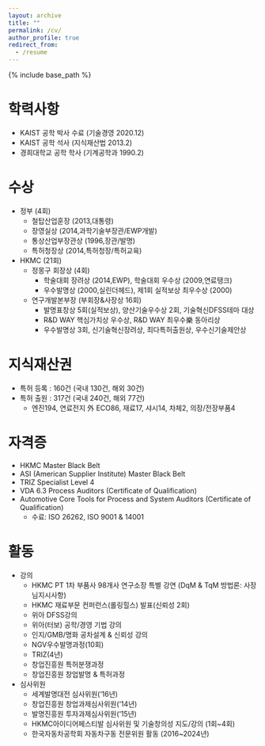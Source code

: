 ```yaml
---
layout: archive
title: ""
permalink: /cv/
author_profile: true
redirect_from:
  - /resume
---
```


{% include base_path %}

학력사항
======
* KAIST 공학 박사 수료 (기술경영 2020.12)
* KAIST 공학 석사 (지식재산법 2013.2)
* 경희대학교 공학 학사 (기계공학과 1990.2)

수상
======
* 정부 (4회)
  * 철탑산업훈장 (2013,대통령)
  * 장영실상 (2014,과학기술부장관/EWP개발)
  * 통상산업부장관상 (1996,장관/발명)
  * 특허청장상 (2014,특허청장/특허교육)
* HKMC (21회)
  * 정몽구 회장상 (4회) 
    * 학술대회 장려상 (2014,EWP), 학술대회 우수상 (2009,연료탱크)
    * 우수발명상 (2000,실린더헤드), 제1회 실적보상 최우수상 (2000)
  * 연구개발본부장 (부회장&사장상 16회)
    * 발명표창상 5회(실적보상),  양산기술우수상 2회, 기술혁신DFSS테마 대상 
    * R&D WAY 핵심가치상 우수상, R&D WAY 최우수樂 동아리상
    * 우수발명상 3회,  신기술혁신장려상, 최다특허출원상,  우수신기술제안상 

지식재산권
======
* 특허 등록 :  160건 (국내 130건, 해외 30건)
* 특허 출원 :  317건 (국내 240건, 해외 77건) 
  * 엔진194, 연료전지 外 ECO86, 재료17, 샤시14, 차체2, 의장/전장부품4 
 
자격증
======
* HKMC Master Black Belt
* ASI (American Supplier Institute) Master Black Belt
* TRIZ Specialist Level 4
* VDA 6.3  Process Auditors (Certificate of Qualification) 
* Automotive Core Tools for Process and System Auditors (Certificate of Qualification)
  * 수료: ISO 26262, ISO 9001 & 14001 
 
활동
======
* 강의
  * HKMC PT 1차 부품사 98개사 연구소장 특별 강연 (DqM & TqM 방법론: 사장님지시사항)
  * HKMC 재료부문 컨퍼런스(롤링힐스) 발표(신뢰성 2회)
  * 위아 DFSS강의
  * 위아(터보) 공학/경영 기법 강의
  * 인지/GMB/명화 공차설계 & 신뢰성 강의
  * NGV우수발명과정(10회)
  * TRIZ(4년)
  * 창업진흥원 특허분쟁과정
  * 창업진흥원 창업발명 & 특허과정
* 심사위원
  * 세계발명대전 심사위원(‘16년)
  * 창업진흥원 창업과제심사위원(‘14년)
  * 발명진흥원 투자과제심사위원(‘15년)
  * HKMC아이디어페스티발 심사위원 및 기술창의성 지도/강의 (1회~4회)
  * 한국자동차공학회 자동차구동 전문위원 활동 (2016~2024년)


